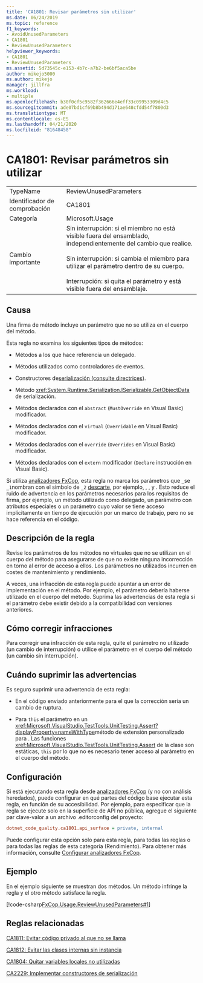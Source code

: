 ```yaml
---
title: 'CA1801: Revisar parámetros sin utilizar'
ms.date: 06/24/2019
ms.topic: reference
f1_keywords:
- AvoidUnusedParameters
- CA1801
- ReviewUnusedParameters
helpviewer_keywords:
- CA1801
- ReviewUnusedParameters
ms.assetid: 5d73545c-e153-4b7c-a7b2-be6bf5aca5be
author: mikejo5000
ms.author: mikejo
manager: jillfra
ms.workload:
- multiple
ms.openlocfilehash: b30f0cf5c9582f362666e4eff33c09953309d4c5
ms.sourcegitcommit: ade07bd1cf69b8b494d171ae648cfdd54f7800d3
ms.translationtype: MT
ms.contentlocale: es-ES
ms.lasthandoff: 04/21/2020
ms.locfileid: "81648458"
---
```

# <a name="ca1801-review-unused-parameters"></a>CA1801: Revisar parámetros sin utilizar

|||
|-|-|
|TypeName|ReviewUnusedParameters|
|Identificador de comprobación|CA1801|
|Categoría|Microsoft.Usage|
|Cambio importante|Sin interrupción: si el miembro no está visible fuera del ensamblado, independientemente del cambio que realice.<br /><br /> Sin interrupción: si cambia el miembro para utilizar el parámetro dentro de su cuerpo.<br /><br /> Interrupción: si quita el parámetro y está visible fuera del ensamblaje.|

## <a name="cause"></a>Causa

Una firma de método incluye un parámetro que no se utiliza en el cuerpo del método.

Esta regla no examina los siguientes tipos de métodos:

- Métodos a los que hace referencia un delegado.

- Métodos utilizados como controladores de eventos.

- Constructores de[serialización (consulte directrices](/dotnet/standard/serialization/serialization-guidelines#supporting-runtime-serialization)).

- Método <xref:System.Runtime.Serialization.ISerializable.GetObjectData> de serialización.

- Métodos declarados con el `abstract` (`MustOverride` en Visual Basic) modificador.

- Métodos declarados con el `virtual` (`Overridable` en Visual Basic) modificador.

- Métodos declarados con el `override` (`Overrides` en Visual Basic) modificador.

- Métodos declarados con el `extern` modificador (`Declare` instrucción en Visual Basic).

Si utiliza [analizadores FxCop](install-fxcop-analyzers.md), esta regla no marca los parámetros que `_`se `_1`nombran con el símbolo de `_2` [descarte,](/dotnet/csharp/discards) por ejemplo, , , y . Esto reduce el ruido de advertencia en los parámetros necesarios para los requisitos de firma, por ejemplo, un método utilizado como delegado, un parámetro con atributos especiales o un parámetro cuyo valor se tiene acceso implícitamente en tiempo de ejecución por un marco de trabajo, pero no se hace referencia en el código.

## <a name="rule-description"></a>Descripción de la regla

Revise los parámetros de los métodos no virtuales que no se utilizan en el cuerpo del método para asegurarse de que no existe ninguna incorrección en torno al error de acceso a ellos. Los parámetros no utilizados incurren en costes de mantenimiento y rendimiento.

A veces, una infracción de esta regla puede apuntar a un error de implementación en el método. Por ejemplo, el parámetro debería haberse utilizado en el cuerpo del método. Suprima las advertencias de esta regla si el parámetro debe existir debido a la compatibilidad con versiones anteriores.

## <a name="how-to-fix-violations"></a>Cómo corregir infracciones

Para corregir una infracción de esta regla, quite el parámetro no utilizado (un cambio de interrupción) o utilice el parámetro en el cuerpo del método (un cambio sin interrupción).

## <a name="when-to-suppress-warnings"></a>Cuándo suprimir las advertencias

Es seguro suprimir una advertencia de esta regla:

- En el código enviado anteriormente para el que la corrección sería un cambio de ruptura.

- Para `this` el parámetro en un <xref:Microsoft.VisualStudio.TestTools.UnitTesting.Assert?displayProperty=nameWithType>método de extensión personalizado para . Las funciones <xref:Microsoft.VisualStudio.TestTools.UnitTesting.Assert> de la clase son estáticas, `this` por lo que no es necesario tener acceso al parámetro en el cuerpo del método.

## <a name="configurability"></a>Configuración

Si está ejecutando esta regla desde [analizadores FxCop](install-fxcop-analyzers.md) (y no con análisis heredados), puede configurar en qué partes del código base ejecutar esta regla, en función de su accesibilidad. Por ejemplo, para especificar que la regla se ejecute solo en la superficie de API no pública, agregue el siguiente par clave-valor a un archivo .editorconfig del proyecto:

```ini
dotnet_code_quality.ca1801.api_surface = private, internal
```

Puede configurar esta opción solo para esta regla, para todas las reglas o para todas las reglas de esta categoría (Rendimiento). Para obtener más información, consulte [Configurar analizadores FxCop](configure-fxcop-analyzers.md).

## <a name="example"></a>Ejemplo

En el ejemplo siguiente se muestran dos métodos. Un método infringe la regla y el otro método satisface la regla.

[!code-csharp[FxCop.Usage.ReviewUnusedParameters#1](../code-quality/codesnippet/CSharp/ca1801-review-unused-parameters_1.cs)]

## <a name="related-rules"></a>Reglas relacionadas

[CA1811: Evitar código privado al que no se llama](../code-quality/ca1811.md)

[CA1812: Evitar las clases internas sin instancia](../code-quality/ca1812.md)

[CA1804: Quitar variables locales no utilizadas](../code-quality/ca1804.md)

[CA2229: Implementar constructores de serialización](../code-quality/ca2229.md)
